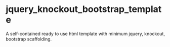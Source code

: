 # jquery_knockout_bootstrap_template
A self-contained ready to use html template with minimum jquery, knockout, bootstrap scaffolding.
